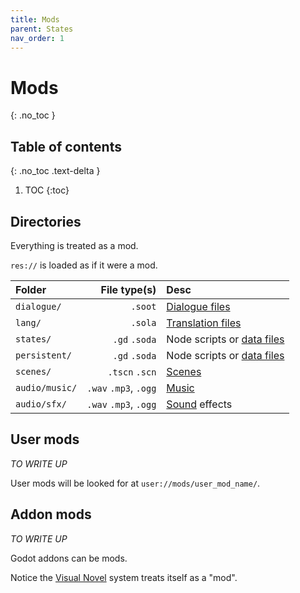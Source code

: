 ```yaml
---
title: Mods
parent: States
nav_order: 1
---
```


# Mods
{: .no_toc }

## Table of contents
{: .no_toc .text-delta }

1. TOC
{:toc}

## Directories
Everything is treated as a mod.

`res://` is loaded as if it were a mod.

|Folder|File type(s)|Desc|
|:-----|-----------:|:---|
|`dialogue/`| `.soot`|[Dialogue files](../dialogue/dialogue.md)|
|`lang/`|`.sola`|[Translation files](../translations/lang_files.md)|
|`states/`| `.gd` `.soda`|Node scripts or [data files](./data_files.md)|
|`persistent/`| `.gd` `.soda`|Node scripts or [data files](./data_files.md)|
|`scenes/`| `.tscn` `.scn`|[Scenes](../resources/scenes.md)|
|`audio/music/`| `.wav` `.mp3`, `.ogg`|[Music](../resources/music.md)|
|`audio/sfx/`| `.wav` `.mp3`, `.ogg`|[Sound](../resources/sfx.md) effects|

## User mods
*TO WRITE UP*

User mods will be looked for at `user://mods/user_mod_name/`.  

## Addon mods
*TO WRITE UP*

Godot addons can be mods.

Notice the [Visual Novel](https://github.com/teebarjunk/sooty-visual_novel-example) system treats itself as a "mod".
